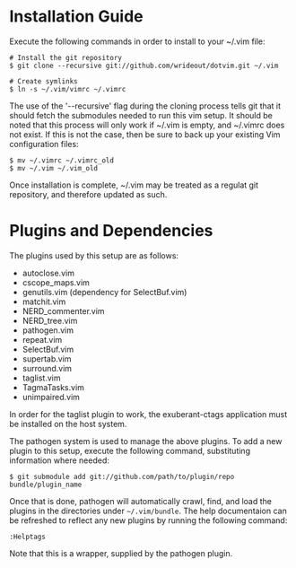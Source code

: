# Installation Guide
Execute the following commands in order to install to your ~/.vim file:

    # Install the git repository
    $ git clone --recursive git://github.com/wrideout/dotvim.git ~/.vim

    # Create symlinks
    $ ln -s ~/.vim/vimrc ~/.vimrc

The use of the '--recursive' flag during the cloning process tells git that it
should fetch the submodules needed to run this vim setup.  It should be noted 
that this process will only work if ~/.vim is empty, and ~/.vimrc does not 
exist.  If this is not the case, then be sure to back up your existing Vim 
configuration files:

    $ mv ~/.vimrc ~/.vimrc_old
    $ mv ~/.vim ~/.vim_old

Once installation is complete, ~/.vim may be treated as a regulat git
repository, and therefore updated as such.

# Plugins and Dependencies
The plugins used by this setup are as follows:
    
* autoclose.vim
* cscope_maps.vim
* genutils.vim (dependency for SelectBuf.vim)
* matchit.vim
* NERD_commenter.vim
* NERD_tree.vim
* pathogen.vim
* repeat.vim
* SelectBuf.vim
* supertab.vim
* surround.vim
* taglist.vim
* TagmaTasks.vim
* unimpaired.vim

In order for the taglist plugin to work, the exuberant-ctags application must be
installed on the host system.

The pathogen system is used to manage the above plugins.  To add a new plugin to
this setup, execute the following command, substituting information where
needed:

    $ git submodule add git://github.com/path/to/plugin/repo bundle/plugin_name

Once that is done, pathogen will automatically crawl, find, and load the plugins
in the directories under `~/.vim/bundle`.  The help documentaion can be
refreshed to reflect any new plugins by running the following command:

    :Helptags

Note that this is a wrapper, supplied by the pathogen plugin.

